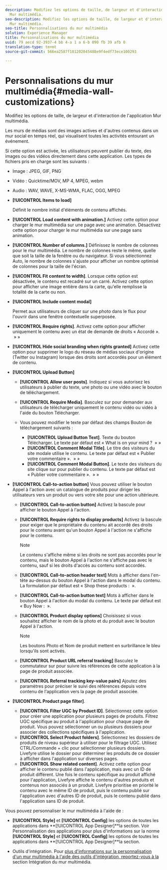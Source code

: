 ```yaml
---
description: Modifiez les options de taille, de largeur et d'interaction de l'application
  Mur multimédia.
seo-description: Modifiez les options de taille, de largeur et d'interaction de l'application
  Mur multimédia.
seo-title: Personnalisations du mur multimédia
solution: Experience Manager
title: Personnalisations du mur multimédia
uuid: 79 aecd 92-3937-4 bb 4-a 1 a 6-b 090 fb 39 afb 0
translation-type: tm+mt
source-git-commit: 566ea2587f101202045488e9f4edf73ece100293

---
```



# Personnalisations du mur multimédia{#media-wall-customizations}

Modifiez les options de taille, de largeur et d'interaction de l'application Mur multimédia.



Les murs de médias sont des images actives et d'autres contenus dans un mur social en temps réel, qui visualisent toutes les activités entourant un événement.

Si cette option est activée, les utilisateurs peuvent publier du texte, des images ou des vidéos directement dans cette application. Les types de fichiers pris en charge sont les suivants :

* Image : JPEG, GIF, PNG
* Vidéo : Quicktime/MOV, MP 4, MPEG, webm
* Audio : WAV, WAVE, X-MS-WMA, FLAC, OGG, MPEG

* **[!UICONTROL Items to load]**

   Définit le nombre initial d'éléments de contenu affichés.

* **[!UICONTROL Load content with animation.]** Activez cette option pour charger le mur multimédia sur une page avec une animation. Désactivez cette option pour charger le mur multimédia sur une page sans animation.
* **[!UICONTROL Number of columns.]** Définissez le nombre de colonnes pour le mur multimédia. Le nombre de colonnes reste le même, quelle que soit la taille de la fenêtre ou du navigateur. Si vous sélectionnez Auto, le nombre de colonnes s'ajuste pour afficher un nombre optimisé de colonnes pour la taille de l'écran.
* **[!UICONTROL Fit content to width]**. Lorsque cette option est désactivée, le contenu est recadré sur un carré. Activez cette option pour afficher une image entière dans la carte, qu'elle remplisse la totalité de la carte ou non.
* **[!UICONTROL Include content modal]**

   Permet aux utilisateurs de cliquer sur une photo dans le flux pour l'ouvrir dans une fenêtre contextuelle superposée.

* **[!UICONTROL Require rights]**. Activez cette option pour afficher uniquement le contenu avec un état de demande de droits « Accordé ».  » »
* **[!UICONTROL Hide social branding when rights granted]** Activez cette option pour supprimer le logo du réseau de médias sociaux d'origine (Twitter ou Instagram) lorsque des droits sont accordés pour un élément de contenu.

* **[!UICONTROL Upload Button]**

   * **[!UICONTROL Allow user posts]**. Indiquez si vous autorisez les utilisateurs à publier du texte, une photo ou une vidéo avec le bouton de téléchargement.
   * **[!UICONTROL Require Media]**. Basculez sur pour demander aux utilisateurs de télécharger uniquement le contenu vidéo ou vidéo à l'aide du bouton Télécharger.
   * Vous pouvez modifier le texte par défaut des champs Bouton de téléchargement suivants :

      * **[!UICONTROL Upload Button Text]**. Texte du bouton Télécharger. Le texte par défaut est « What is on your mind ?  » »
      * **[!UICONTROL Comment Modal Title]**. Le titre des visiteurs du site modale utilise le contenu. Le texte par défaut est « Publier votre commentaire ».  » »
      * **[!UICONTROL Comment Modal Button]**. Le texte des visiteurs du site clique sur pour publier du contenu. Le texte par défaut est « Publier votre commentaire ».  » »

* **[!UICONTROL Call-to-action button]** Vous pouvez utiliser le bouton Appel à l'action avec un catalogue de produits pour diriger les utilisateurs vers un produit ou vers votre site pour une action ultérieure.

   * **[!UICONTROL Call-to-action button]** Activez la bascule pour afficher le bouton Appel à l'action.
   * **[!UICONTROL Require rights to display products]** Activez la bascule pour exiger que le propriétaire du contenu ait accordé des droits pour le contenu avant qu'un bouton Appel à l'action ne s'affiche pour le contenu.

      >[!NOTE]
      >
      >Le contenu s'affiche même si les droits ne sont pas accordés pour le contenu, mais le bouton Appel à l'action ne s'affiche pas avec le contenu, sauf si les droits d'accès au contenu sont accordés.

   * **[!UICONTROL Call-to-action header text]** Mots à afficher dans l'en-tête au-dessus du bouton Appel à l'action dans le modal du contenu. La formulation par défaut est « Shop these products :  ».
   * **[!UICONTROL Call-to-action button text]** Mots à afficher dans le bouton Appel à l'action du modal du contenu. Le texte par défaut est « Buy Now :  ».
   * **[!UICONTROL Product display options]** Choisissez si vous souhaitez afficher le nom de la photo et du produit avec le bouton Appel à l'action.

      >[!NOTE]
      >
      >Les boutons Photo et Nom de produit mettent en surbrillance le bleu lorsqu'ils sont activés.

   * **[!UICONTROL Product URL referral tracking]** Basculez le commutateur sur pour suivre les références de cette application à la page de produit associée.
   * **[!UICONTROL Referral tracking key-value pairs]** Ajoutez des paramètres pour préciser le suivi des références depuis votre contenu de l'application vers la page de produit associée.

* **[!UICONTROL Product page filter]**.
   * **[!UICONTROL Filter UGC by Product ID]**. Sélectionnez cette option pour créer une application pour plusieurs pages de produits. Filtrez UGC spécifique au produit à l'application pour chaque page de produit. Vous pouvez sélectionner un ou plusieurs dossiers pour associer des collections spécifiques à l'application.
   * **[!UICONTROL Select Product folders]**. Sélectionnez les dossiers de produits de niveau supérieur à utiliser pour le filtrage UGC. Utilisez CTRL/Commande + clic pour sélectionner plusieurs dossiers. Livefyre utilise le dossier pour déterminer les produits de ce dossier à afficher dans l'application sur diverses pages.
   * **[!UICONTROL Show related content]**. Activez cette option pour afficher le contenu publié dans l'application, mais avec un ID de produit différent. Une fois le contenu spécifique au produit affiché pour l'application, Livefyre affiche le contenu d'autres produits et contenus non associés à un produit. Livefyre prioritise en priorité le contenu avec le même ID de produit, puis le contenu publié sur l'application avec d'autres ID de produit, puis le contenu publié dans l'application sans ID de produit.

Vous pouvez personnaliser le mur multimédia à l'aide de :

* **[!UICONTROL Style]** et **[!UICONTROL Config]** les options de toutes les applications dans **[!UICONTROL App Designer]**la section. Voir Personnalisation des applications pour plus d'informations sur la norme **[!UICONTROL Style]** et **[!UICONTROL Config]** les options de toutes les applications dans **[!UICONTROL App Designer]**la section.

* Outils d'intégration. Pour [plus d'informations sur la personnalisation d'un mur multimédia à l'aide des outils d'intégration, reportez-vous à la](/help/implementation/c-app-integrations/c-media-wall-integration.md) section Intégration du mur multimédia.

